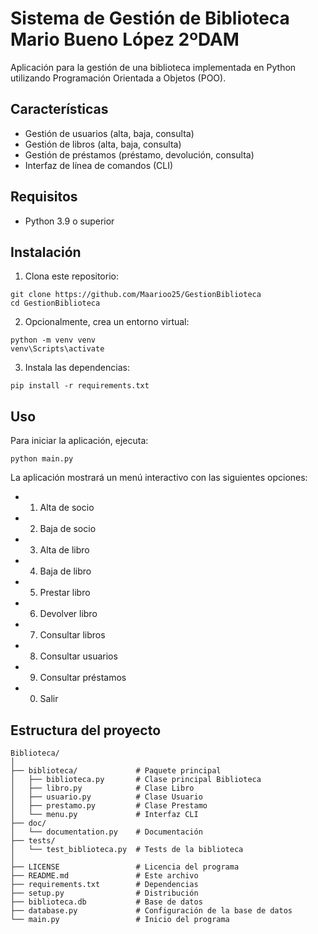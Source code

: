 # Sistema de Gestión de Biblioteca Mario Bueno López 2ºDAM

Aplicación para la gestión de una biblioteca implementada en Python utilizando Programación Orientada a Objetos (POO).

## Características

* Gestión de usuarios (alta, baja, consulta)
* Gestión de libros (alta, baja, consulta)
* Gestión de préstamos (préstamo, devolución, consulta)
* Interfaz de línea de comandos (CLI)

## Requisitos

* Python 3.9 o superior

## Instalación

1. Clona este repositorio:

```
git clone https://github.com/Maarioo25/GestionBiblioteca
cd GestionBiblioteca
```

2. Opcionalmente, crea un entorno virtual:

```
python -m venv venv
venv\Scripts\activate
```

3. Instala las dependencias:

```
pip install -r requirements.txt
```

## Uso

Para iniciar la aplicación, ejecuta:

```
python main.py
```

La aplicación mostrará un menú interactivo con las siguientes opciones:

-   1. Alta de socio
-   2. Baja de socio
-   3. Alta de libro
-   4. Baja de libro
-   5. Prestar libro
-   6. Devolver libro
-   7. Consultar libros
-   8. Consultar usuarios
-   9. Consultar préstamos
-   0. Salir

## Estructura del proyecto

```
Biblioteca/
│
├── biblioteca/             # Paquete principal
│   ├── biblioteca.py       # Clase principal Biblioteca
│   ├── libro.py            # Clase Libro
│   ├── usuario.py          # Clase Usuario
│   ├── prestamo.py         # Clase Prestamo
│   └── menu.py             # Interfaz CLI
├── doc/                    
│   └── documentation.py    # Documentación
├── tests/                    
│   └── test_biblioteca.py  # Tests de la biblioteca
│
├── LICENSE                 # Licencia del programa
├── README.md               # Este archivo
├── requirements.txt        # Dependencias
├── setup.py                # Distribución
├── biblioteca.db           # Base de datos
├── database.py             # Configuración de la base de datos
└── main.py                 # Inicio del programa
```
